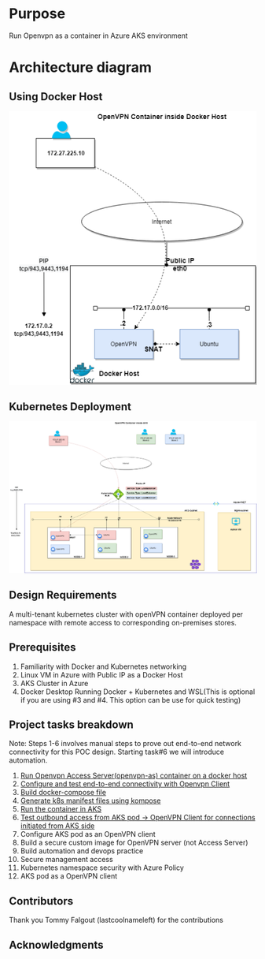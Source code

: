 # Purpose

Run Openvpn as a container in Azure AKS environment

# Architecture diagram

## Using Docker Host

![alt text for image](architecture-diagram/openvpn-architecture-Docker.png)

## Kubernetes Deployment

![alt text for image](architecture-diagram/openvpn-architecture-AKS.png)

## Design Requirements

A multi-tenant kubernetes cluster with openVPN container deployed per namespace with remote access to corresponding on-premises stores.

## Prerequisites

1. Familiarity with Docker and Kubernetes networking
2. Linux VM in Azure with Public IP as a Docker Host
3. AKS Cluster in Azure
4. Docker Desktop Running Docker + Kubernetes and WSL(This is optional if you are using #3 and #4. This option can be use for quick testing)

## Project tasks breakdown

Note: Steps 1-6 involves manual steps to prove out end-to-end network connectivity for this POC design. Starting task#6 we will introduce automation.

1. [Run Openvpn Access Server(openvpn-as) container on a docker host](docker/README.md)
2. [Configure and test end-to-end connectivity with Openvpn Client](openvpn/setup.md)
3. [Build docker-compose file](docker/README.md)
4. [Generate k8s manifest files using kompose](aks/README.md)
5. [Run the container in AKS](aks/README.md)
6. [Test outbound access from AKS pod -> OpenVPN Client for connections initiated from AKS side](aks/README.md)
7. Configure AKS pod as an OpenVPN client
8. Build a secure custom image for OpenVPN server (not Access Server)
9. Build automation and devops practice
10. Secure management access
11. Kubernetes namespace security with Azure Policy
12. AKS pod as a OpenVPN client

## Contributors

Thank you Tommy Falgout (lastcoolnameleft) for the contributions

## Acknowledgments
